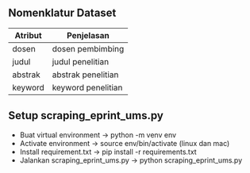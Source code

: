 ## Nomenklatur Dataset ##
Atribut       | Penjelasan
------------- | -------------
dosen         | dosen pembimbing
judul         | judul penelitian
abstrak       | abstrak penelitian
keyword       | keyword penelitian

## Setup scraping_eprint_ums.py ##

- Buat virtual environment -> python -m venv env
- Activate environment -> source env/bin/activate (linux dan mac)
- Install requirement.txt ->  pip install -r requirements.txt
- Jalankan scraping_eprint_ums.py -> python scraping_eprint_ums.py <br/>





